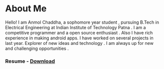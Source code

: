 # About Me
Hello! I am Anmol Chaddha, a sophomore year student , pursuing B.Tech in Electrical Engineering at Indian Institute of Technology Patna . I am a competitive programmer and a open source enthusiast . Also I have rich experience in making android apps. I have worked on several projects in last year. Explorer of new ideas and technology . I am always up for new and challenging opportunities . 

### Resume - [Download](https://github.com)


